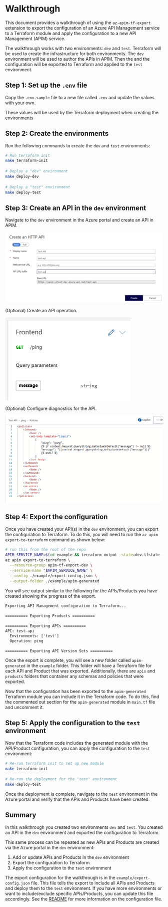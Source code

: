# Walkthrough

This document provides a walkthrough of using the `az-apim-tf-export` extension to export the configuration of an Azure API Management service to a Terraform module and apply the configuration to a new API Management (APIM) service.

The walkthrough works with two environments: `dev` and `test`.
Terraform will be used to create the infrastructure for both environments.
The `dev` environment will be used to author the APIs in APIM.
Then the  and the configuration will be exported to Terraform and applied to the `test` environment.

## Step 1: Set up the `.env` file

Copy the `.env.sample` file to a new file called `.env` and update the values with your own.

These values will be used by the Terraform deployment when creating the environments

## Step 2: Create the environments

Run the following commands to create the `dev` and `test` environments:

```bash
# Run terraform init
make terraform-init

# Deploy a "dev" environment
make deploy-dev

# Deploy a "test" environment
make deploy-test
```

## Step 3: Create an API in the `dev` environment

Navigate to the `dev` environment in the Azure portal and create an API in APIM.

![Screenshot of creating a test API in APIM via the portal](./walkthrough/create-api.png)

(Optional) Create an API operation.

![Screenshot of an API Operation in the portal](walkthrough/create-api-operation.png)

(Optional) Configure diagnostics for the API.

![Screenshot of an API Operation Policy in the portal](walkthrough/create-api-operation-policy.png)

## Step 4: Export the configuration

Once you have created your  API(s) in the `dev` environment, you can export the configuration to Terraform.
To do this, you will need to run the `az apim export-to-terraform` command as shown below:

```bash
# run this from the root of the repo
APIM_SERVICE_NAME=$(cd example && terraform output -state=dev.tfstate -raw apim_service_name)
az apim export-to-terraform \
  --resource-group apim-tf-export-dev \
  --service-name "$APIM_SERVICE_NAME" \
  --config ./example/export-config.json \
  --output-folder ./example/apim-generated
```

You will see output similar to the following for the APIs/Products you have created showing the progress of the export.

```
Exporting API Management configuration to Terraform...

========== Exporting Products ==========

========== Exporting APIs ==========
API: test-api
  Environments: ['test']
  Operation: ping

========== Exporting API Version Sets ==========
```

Once the export is complete, you will see a new folder called `apim-generated` in the `example` folder.
This folder will have a Terraform file for each API and Product that was exported.
Additionally, there are `apis` and `products` folders that container any schemas and policies that were exported.

Now that the configuration has been exported to the `apim-generated` Terraform module you can include it in the Terraform code.
To do this, find the commented out section for the `apim-generated` module in `main.tf` file and uncomment it.


## Step 5: Apply the configuration to the `test` environment

Now that the Terraform code includes the generated module with the API/Product configuration, you can apply the configuration to the `test` environment:

```bash
# Re-run terraform init to set up new module
make terraform-init

# Re-run the deployment for the "test" environment
make deploy-test
```

Once the deployment is complete, navigate to the `test` environment in the Azure portal and verify that the APIs and Products have been created.

## Summary

In this walkthrough you created two environments `dev` and `test`.
You created an API in the `dev` environment and exported the configuration to Terraform.

This same process can be repeated as new APIs and Products are created via the Azure portal in the `dev` environment:

1. Add or update APIs and Products in the `dev` environment
2. Export the configuration to Terraform
3. Apply the configuration to the `test` environment

The export configuration for the walkthrough is in the `example/export-config.json` file.
This file tells the export to include all APIs and Products and deploy them to the `test` environment.
If you have more environments or want to include/exclude specific APIs/Products, you can update this file accordingly.
See the [README](../README.md) for more information on the configuration file.





